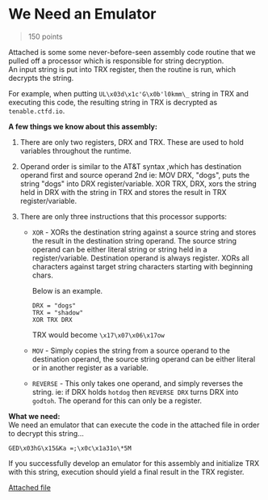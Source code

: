 # We Need an Emulator

> 150 points

Attached is some some never-before-seen assembly code routine that we pulled off a processor which is responsible for string decryption.  
An input string is put into TRX register, then the routine is run, which decrypts the string.

For example, when putting `UL\x03d\x1c'G\x0b'l0kmm\_` string in TRX and executing this code, the resulting string in TRX is decrypted as `tenable.ctfd.io`.

**A few things we know about this assembly:**

1. There are only two registers, DRX and TRX. These are used to hold variables throughout the runtime.

2. Operand order is similar to the AT&T syntax ,which has destination operand first and source operand 2nd ie: MOV DRX, "dogs", puts the string "dogs" into DRX register/variable. XOR TRX, DRX, xors the string held in DRX with the string in TRX and stores the result in TRX register/variable.

3. There are only three instructions that this processor supports:

   - `XOR` - XORs the destination string against a source string and stores the result in the destination string operand. The source string operand can be either literal string or string held in a register/variable. Destination operand is always register. XORs all characters against target string characters starting with beginning chars.

     Below is an example.

     ```
     DRX = "dogs"
     TRX = "shadow"
     XOR TRX DRX
     ```

     TRX would become `\x17\x07\x06\x17ow`

   - `MOV` - Simply copies the string from a source operand to the destination operand, the source string operand can be either literal or in another register as a variable.

   - `REVERSE` - This only takes one operand, and simply reverses the string. ie: if DRX holds `hotdog` then `REVERSE DRX` turns DRX into `godtoh`. The operand for this can only be a register.

**What we need:**  
We need an emulator that can execute the code in the attached file in order to decrypt this string...

`GED\x03hG\x15&Ka =;\x0c\x1a31o\*5M`

If you successfully develop an emulator for this assembly and initialize TRX with this string, execution should yield a final result in the TRX register.

[Attached file](https://github.com/Bumbodosan/tenable2021/blob/master/we-need-an-emulator/crypto.asm)
